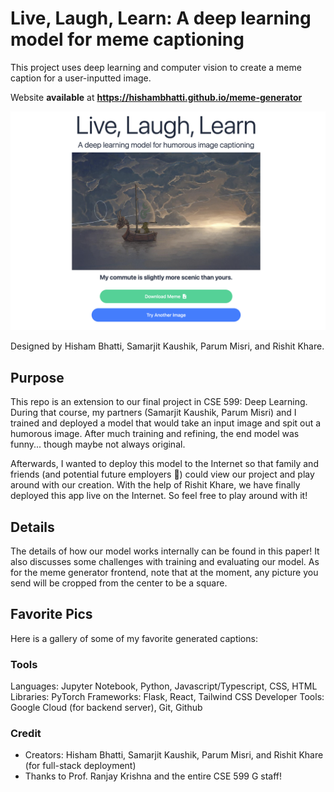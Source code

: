 # Live, Laugh, Learn: A deep learning model for meme captioning

This project uses deep learning and computer vision to create a meme caption for a user-inputted image. 

Website **available** at **https://hishambhatti.github.io/meme-generator**

![Example of Website Captioning a Meme](images/cover_pic.png)

Designed by Hisham Bhatti, Samarjit Kaushik, Parum Misri, and Rishit Khare.

## Purpose

This repo is an extension to our final project in CSE 599: Deep Learning. During that course, my partners (Samarjit Kaushik, Parum Misri) and I trained and deployed a model that would take an input image and spit out a humorous image. After much training and refining, the end model was funny... though maybe not always original.

Afterwards, I wanted to deploy this model to the Internet so that family and friends (and potential future employers 👀) could view our project and play around with our creation. With the help of Rishit Khare, we have finally deployed this app live on the Internet. So feel free to play around with it!

## Details

The details of how our model works internally can be found in this paper! It also discusses some challenges with training and evaluating our model. As for the meme generator frontend, note that at the moment, any picture you send will be cropped from the center to be a square. 

## Favorite Pics

Here is a gallery of some of my favorite generated captions:



### Tools

Languages: Jupyter Notebook, Python, Javascript/Typescript, CSS, HTML
Libraries: PyTorch
Frameworks: Flask, React, Tailwind CSS
Developer Tools: Google Cloud (for backend server), Git, Github

### Credit

* Creators: Hisham Bhatti, Samarjit Kaushik, Parum Misri, and Rishit Khare (for full-stack deployment)
* Thanks to Prof. Ranjay Krishna and the entire CSE 599 G staff!
